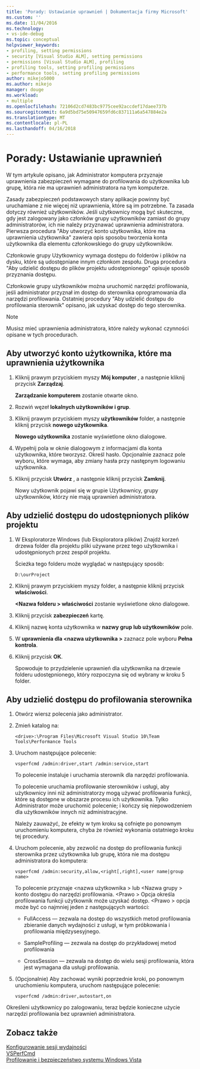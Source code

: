 ```yaml
---
title: 'Porady: Ustawianie uprawnień | Dokumentacja firmy Microsoft'
ms.custom: ''
ms.date: 11/04/2016
ms.technology:
- vs-ide-debug
ms.topic: conceptual
helpviewer_keywords:
- profiling, setting permissions
- security [Visual Studio ALM], setting permissions
- permissions [Visual Studio ALM], profiling
- profiling tools, setting profiling permissions
- performance tools, setting profiling permissions
author: mikejo5000
ms.author: mikejo
manager: douge
ms.workload:
- multiple
ms.openlocfilehash: 72106d2cd7483bc9775cee92accdef17daee737b
ms.sourcegitcommit: 6a9d5bd75e50947659fd6c837111a6a547884e2a
ms.translationtype: MT
ms.contentlocale: pl-PL
ms.lasthandoff: 04/16/2018
---
```

# <a name="how-to-set-permissions"></a>Porady: Ustawianie uprawnień

W tym artykule opisano, jak Administrator komputera przyznaje uprawnienia zabezpieczeń wymagane do profilowania do użytkownika lub grupę, która nie ma uprawnień administratora na tym komputerze.

Zasady zabezpieczeń podstawowych stany aplikacje powinny być uruchamiane z nie więcej niż uprawnienia, które są im potrzebne. Ta zasada dotyczy również użytkowników. Jeśli użytkownicy mogą być skuteczne, gdy jest zalogowany jako członków grupy użytkowników zamiast do grupy administratorów, ich nie należy przyznawać uprawnienia administratora. Pierwsza procedura "Aby utworzyć konto użytkownika, które ma uprawnienia użytkownika" zawiera opis sposobu tworzenia konta użytkownika dla elementu członkowskiego do grupy użytkowników.

Członkowie grupy Użytkownicy wymaga dostępu do folderów i plików na dysku, które są udostępniane innym członkom zespołu. Druga procedura "Aby udzielić dostępu do plików projektu udostępnionego" opisuje sposób przyznania dostępu.

Członkowie grupy użytkowników można uruchomić narzędzi profilowania, jeśli administrator przyznał im dostęp do sterownika oprogramowania dla narzędzi profilowania. Ostatniej procedury "Aby udzielić dostępu do profilowania sterownik" opisano, jak uzyskać dostęp do tego sterownika.

> [!NOTE]
> Musisz mieć uprawnienia administratora, które należy wykonać czynności opisane w tych procedurach.

## <a name="to-create-a-user-account-that-has-user-permissions"></a>Aby utworzyć konto użytkownika, które ma uprawnienia użytkownika

1. Kliknij prawym przyciskiem myszy **Mój komputer** , a następnie kliknij przycisk **Zarządzaj**.

     **Zarządzanie komputerem** zostanie otwarte okno.

2. Rozwiń węzeł **lokalnych użytkowników i grup**.

3. Kliknij prawym przyciskiem myszy **użytkowników** folder, a następnie kliknij przycisk **nowego użytkownika**.

     **Nowego użytkownika** zostanie wyświetlone okno dialogowe.

4. Wypełnij pola w oknie dialogowym z informacjami dla konta użytkownika, które tworzysz. Określ hasło. Opcjonalnie zaznacz pole wyboru, które wymaga, aby zmiany hasła przy następnym logowaniu użytkownika.

5. Kliknij przycisk **Utwórz** , a następnie kliknij przycisk **Zamknij**.

     Nowy użytkownik pojawi się w grupie Użytkownicy, grupy użytkowników, którzy nie mają uprawnień administratora.

## <a name="to-grant-access-to-shared-project-files"></a>Aby udzielić dostępu do udostępnionych plików projektu

1. W Eksploratorze Windows (lub Eksploratora plików) Znajdź korzeń drzewa folder dla projektu pliki używane przez tego użytkownika i udostępnionych przez zespół projektu.

     Ścieżka tego folderu może wyglądać w następujący sposób:

    ```
    D:\ourProject
    ```

2. Kliknij prawym przyciskiem myszy folder, a następnie kliknij przycisk **właściwości**.

     **\<Nazwa folderu > właściwości** zostanie wyświetlone okno dialogowe.

3. Kliknij przycisk **zabezpieczeń** kartę.

4. Kliknij nazwę konta użytkownika w **nazwy grup lub użytkowników** pole.

5. W **uprawnienia dla \<nazwa użytkownika >** zaznacz pole wyboru **Pełna kontrola**.

6. Kliknij przycisk **OK**.

     Spowoduje to przydzielenie uprawnień dla użytkownika na drzewie folderu udostępnionego, który rozpoczyna się od wybrany w kroku 5 folder.

## <a name="to-grant-access-to-the-profiling-driver"></a>Aby udzielić dostępu do profilowania sterownika

1. Otwórz wiersz polecenia jako administrator.

2. Zmień katalog na:

    ```
    <drive>:\Program Files\Microsoft Visual Studio 10\Team Tools\Performance Tools
    ```

3. Uruchom następujące polecenie:

    ```
    vsperfcmd /admin:driver,start /admin:service,start
    ```

     To polecenie instaluje i uruchamia sterownik dla narzędzi profilowania.

     To polecenie uruchamia profilowanie sterowników i usługi, aby użytkownicy inni niż administratorzy mogą używać profilowania funkcji, które są dostępne w obszarze procesu ich użytkownika. Tylko Administrator może uruchomić polecenie; i kończy się niepowodzeniem dla użytkowników innych niż administracyjne.

     Należy zauważyć, że efekty w tym kroku są cofnięte po ponownym uruchomieniu komputera, chyba że również wykonania ostatniego kroku tej procedury.

4. Uruchom polecenie, aby zezwolić na dostęp do profilowania funkcji sterownika przez użytkownika lub grupę, która nie ma dostępu administratora do komputera:

    ```
    vsperfcmd /admin:security,allow,<right[,right],<user name|group name>
    ```

     To polecenie przyznaje \<nazwa użytkownika > lub \<Nazwa grupy > konto dostępu do narzędzi profilowania. \<Prawo > Opcja określa profilowania funkcji użytkownik może uzyskać dostęp. \<Prawo > opcja może być co najmniej jeden z następujących wartości:

    - FullAccess — zezwala na dostęp do wszystkich metod profilowania zbieranie danych wydajności z usługi, w tym próbkowania i profilowania międzysesyjnego.

    - SampleProfiling — zezwala na dostęp do przykładowej metod profilowania

    - CrossSession — zezwala na dostęp do wielu sesji profilowania, która jest wymagana dla usługi profilowania.

5. (Opcjonalnie) Aby zachować wyniki poprzednie kroki, po ponownym uruchomieniu komputera, uruchom następujące polecenie:

    ```
    vsperfcmd /admin:driver,autostart,on
    ```

 Określeni użytkownicy po zalogowaniu, teraz będzie konieczne użycie narzędzi profilowania bez uprawnień administratora.

## <a name="see-also"></a>Zobacz także

[Konfigurowanie sesji wydajności](../profiling/configuring-performance-sessions.md)  
[VSPerfCmd](../profiling/vsperfcmd.md)  
[Profilowanie i bezpieczeństwo systemu Windows Vista](../profiling/profiling-and-windows-vista-security.md)